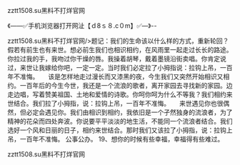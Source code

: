zztt1508.su黑料不打烊官网

《——✅手机浏览器打开网沚【ｄ8ｓ８.c０m】✅—》--

zztt1508.su黑料不打烊官网/>题记：我们的生命该以什么样的方式，重新轮回？　　假若有前生也有来世。想必前生我们也相识相约，在风雨里一起走过长长的路途。你拉过我的手，我吻过你干燥的唇。我操着胡琴，戴着墨镜沿街卖唱。你肯定说过，来世让我嫁给你吧，一定一定。当时我们必定拉了小拇指说：拉钩上吊，一百年不准悔。　　该是怎样地走过漫长而又漆黑的夜，今生我们又突然开始相识又相约。一百年后的今生今世，我还是一个流浪的歌者，离开家园去寻找新的家园。边走边唱，写着赞美祖国、土地和爱情的诗歌。你呵你呵为什么不等我？我们相约来世结合。我们拉了小拇指，说：拉钩上吊，一百年不准悔。　　来世遇见你也很偶然，但必定会遇见你。我们由相识到相约，我依旧是一个孑然独身的流浪者，为了精神的花朵而四处奔波。你说要平平淡淡的地生活，不能同一个流浪者结合。我们选好一个风和日丽的日子，相约来世结合。那时我们又该拉了小拇指，说：拉钩上吊，一百年不准悔。
		公事公办。
	19、想你的时候有些幸福，幸福得有些难过。





zztt1508.su黑料不打烊官网
